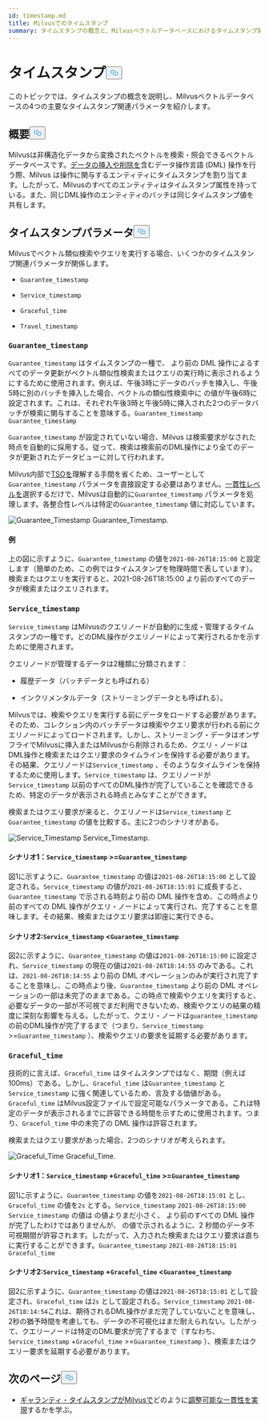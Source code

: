 ```yaml
---
id: timestamp.md
title: Milvusでのタイムスタンプ
summary: タイムスタンプの概念と、Milvusベクトルデータベースにおけるタイムスタンプ関連の4つの主なパラメータについて学びます。
---
```

<h1 id="Timestamp" class="common-anchor-header">タイムスタンプ<button data-href="#Timestamp" class="anchor-icon" translate="no">
      <svg translate="no"
        aria-hidden="true"
        focusable="false"
        height="20"
        version="1.1"
        viewBox="0 0 16 16"
        width="16"
      >
        <path
          fill="#0092E4"
          fill-rule="evenodd"
          d="M4 9h1v1H4c-1.5 0-3-1.69-3-3.5S2.55 3 4 3h4c1.45 0 3 1.69 3 3.5 0 1.41-.91 2.72-2 3.25V8.59c.58-.45 1-1.27 1-2.09C10 5.22 8.98 4 8 4H4c-.98 0-2 1.22-2 2.5S3 9 4 9zm9-3h-1v1h1c1 0 2 1.22 2 2.5S13.98 12 13 12H9c-.98 0-2-1.22-2-2.5 0-.83.42-1.64 1-2.09V6.25c-1.09.53-2 1.84-2 3.25C6 11.31 7.55 13 9 13h4c1.45 0 3-1.69 3-3.5S14.5 6 13 6z"
        ></path>
      </svg>
    </button></h1><p>このトピックでは、タイムスタンプの概念を説明し、Milvusベクトルデータベースの4つの主要なタイムスタンプ関連パラメータを紹介します。</p>
<h2 id="Overview" class="common-anchor-header">概要<button data-href="#Overview" class="anchor-icon" translate="no">
      <svg translate="no"
        aria-hidden="true"
        focusable="false"
        height="20"
        version="1.1"
        viewBox="0 0 16 16"
        width="16"
      >
        <path
          fill="#0092E4"
          fill-rule="evenodd"
          d="M4 9h1v1H4c-1.5 0-3-1.69-3-3.5S2.55 3 4 3h4c1.45 0 3 1.69 3 3.5 0 1.41-.91 2.72-2 3.25V8.59c.58-.45 1-1.27 1-2.09C10 5.22 8.98 4 8 4H4c-.98 0-2 1.22-2 2.5S3 9 4 9zm9-3h-1v1h1c1 0 2 1.22 2 2.5S13.98 12 13 12H9c-.98 0-2-1.22-2-2.5 0-.83.42-1.64 1-2.09V6.25c-1.09.53-2 1.84-2 3.25C6 11.31 7.55 13 9 13h4c1.45 0 3-1.69 3-3.5S14.5 6 13 6z"
        ></path>
      </svg>
    </button></h2><p>Milvusは非構造化データから変換されたベクトルを検索・照会できるベクトルデータベースです。<a href="https://milvus.io/docs/v2.1.x/data_processing.md">データの挿入や削除を</a>含むデータ操作言語 (DML) 操作を行う際、Milvus は操作に関与するエンティティにタイムスタンプを割り当てます。したがって、Milvusのすべてのエンティティはタイムスタンプ属性を持っている。また、同じDML操作のエンティティのバッチは同じタイムスタンプ値を共有します。</p>
<h2 id="Timestamp-parameters" class="common-anchor-header">タイムスタンプパラメータ<button data-href="#Timestamp-parameters" class="anchor-icon" translate="no">
      <svg translate="no"
        aria-hidden="true"
        focusable="false"
        height="20"
        version="1.1"
        viewBox="0 0 16 16"
        width="16"
      >
        <path
          fill="#0092E4"
          fill-rule="evenodd"
          d="M4 9h1v1H4c-1.5 0-3-1.69-3-3.5S2.55 3 4 3h4c1.45 0 3 1.69 3 3.5 0 1.41-.91 2.72-2 3.25V8.59c.58-.45 1-1.27 1-2.09C10 5.22 8.98 4 8 4H4c-.98 0-2 1.22-2 2.5S3 9 4 9zm9-3h-1v1h1c1 0 2 1.22 2 2.5S13.98 12 13 12H9c-.98 0-2-1.22-2-2.5 0-.83.42-1.64 1-2.09V6.25c-1.09.53-2 1.84-2 3.25C6 11.31 7.55 13 9 13h4c1.45 0 3-1.69 3-3.5S14.5 6 13 6z"
        ></path>
      </svg>
    </button></h2><p>Milvusでベクトル類似検索やクエリを実行する場合、いくつかのタイムスタンプ関連パラメータが関係します。</p>
<ul>
<li><p><code translate="no">Guarantee_timestamp</code></p></li>
<li><p><code translate="no">Service_timestamp</code></p></li>
<li><p><code translate="no">Graceful_time</code></p></li>
<li><p><code translate="no">Travel_timestamp</code></p></li>
</ul>
<h3 id="Guaranteetimestamp" class="common-anchor-header"><code translate="no">Guarantee_timestamp</code></h3><p><code translate="no">Guarantee_timestamp</code> はタイムスタンプの一種で、 より前の DML 操作によるすべてのデータ更新がベクトル類似性検索またはクエリの実行時に表示されるようにするために使用されます。例えば、午後3時にデータのバッチを挿入し、午後5時に別のバッチを挿入した場合、ベクトルの類似性検索中に の値が午後6時に設定されます。これは、それぞれ午後3時と午後5時に挿入された2つのデータバッチが検索に関与することを意味する。<code translate="no">Guarantee_timestamp</code> <code translate="no">Guarantee_timestamp</code> </p>
<p><code translate="no">Guarantee_timestamp</code> が設定されていない場合、Milvus は検索要求がなされた時点を自動的に採用する。従って、検索は検索前のDML操作により全てのデータが更新されたデータビューに対して行われます。</p>
<p>Milvus内部で<a href="https://github.com/milvus-io/milvus/blob/master/docs/design_docs/20211214-milvus_hybrid_ts.md">TSOを</a>理解する手間を省くため、ユーザーとして<code translate="no">Guarantee_timestamp</code> パラメータを直接設定する必要はありません。<a href="https://milvus.io/docs/v2.1.x/consistency.md">一貫性レベルを</a>選択するだけで、Milvusは自動的に<code translate="no">Guarantee_timestamp</code> パラメータを処理します。各整合性レベルは特定の<code translate="no">Guarantee_timestamp</code> 値に対応しています。</p>
<p>
  
   <span class="img-wrapper"> <img translate="no" src="/docs/v2.4.x/assets/Guarantee_Timestamp.png" alt="Guarantee_Timestamp" class="doc-image" id="guarantee_timestamp" />
   </span> <span class="img-wrapper"> <span>Guarantee_Timestamp</span>. </span></p>
<h4 id="Example" class="common-anchor-header">例</h4><p>上の図に示すように、<code translate="no">Guarantee_timestamp</code> の値を<code translate="no">2021-08-26T18:15:00</code> と設定します（簡単のため、この例ではタイムスタンプを物理時間で表しています）。検索またはクエリを実行すると、2021-08-26T18:15:00 より前のすべてのデータが検索またはクエリされます。</p>
<h3 id="Servicetimestamp" class="common-anchor-header"><code translate="no">Service_timestamp</code></h3><p><code translate="no">Service_timestamp</code> はMilvusのクエリノードが自動的に生成・管理するタイムスタンプの一種です。どのDML操作がクエリノードによって実行されるかを示すために使用されます。</p>
<p>クエリノードが管理するデータは2種類に分類されます：</p>
<ul>
<li><p>履歴データ（バッチデータとも呼ばれる）</p></li>
<li><p>インクリメンタルデータ（ストリーミングデータとも呼ばれる）。</p></li>
</ul>
<p>Milvusでは、検索やクエリを実行する前にデータをロードする必要があります。そのため、コレクション内のバッチデータは検索やクエリ要求が行われる前にクエリノードによってロードされます。しかし、ストリーミング・データはオンザフライでMilvusに挿入またはMilvusから削除されるため、クエリ・ノードはDML操作と検索またはクエリ要求のタイムラインを保持する必要があります。その結果、クエリノードは<code translate="no">Service_timestamp</code> 、そのようなタイムラインを保持するために使用します。<code translate="no">Service_timestamp</code> は、クエリノードが<code translate="no">Service_timestamp</code> 以前のすべてのDML操作が完了していることを確認できるため、特定のデータが表示される時点とみなすことができます。</p>
<p>検索またはクエリ要求が来ると、クエリノードは<code translate="no">Service_timestamp</code> と<code translate="no">Guarantee_timestamp</code> の値を比較する。主に2つのシナリオがある。</p>
<p>
  
   <span class="img-wrapper"> <img translate="no" src="/docs/v2.4.x/assets/Service_Timestamp.png" alt="Service_Timestamp" class="doc-image" id="service_timestamp" />
   </span> <span class="img-wrapper"> <span>Service_Timestamp</span>. </span></p>
<h4 id="Scenario-1-Servicetimestamp--Guaranteetimestamp" class="common-anchor-header">シナリオ1：<code translate="no">Service_timestamp</code> &gt;=<code translate="no">Guarantee_timestamp</code></h4><p>図1に示すように、<code translate="no">Guarantee_timestamp</code> の値は<code translate="no">2021-08-26T18:15:00</code> として設定される。<code translate="no">Service_timestamp</code> の値が<code translate="no">2021-08-26T18:15:01</code> に成長すると、<code translate="no">Guarantee_timestamp</code> で示される時刻より前の DML 操作を含め、この時点より前のすべての DML 操作がクエリ・ノードによって実行され、完了することを意味します。その結果、検索またはクエリ要求は即座に実行できる。</p>
<h4 id="Scenario-2-Servicetimestamp--Guaranteetimestamp" class="common-anchor-header">シナリオ2:<code translate="no">Service_timestamp</code> &lt;<code translate="no">Guarantee_timestamp</code></h4><p>図2に示すように、<code translate="no">Guarantee_timestamp</code> の値は<code translate="no">2021-08-26T18:15:00</code> に設定され、<code translate="no">Service_timestamp</code> の現在の値は<code translate="no">2021-08-26T18:14:55</code> のみである。これは、<code translate="no">2021-08-26T18:14:55</code> より前の DML オペレーションのみが実行され完了することを意味し、この時点より後、<code translate="no">Guarantee_timestamp</code> より前の DML オペレーションの一部は未完了のままである。この時点で検索やクエリを実行すると、必要なデータの一部が不可視でまだ利用できないため、検索やクエリの結果の精度に深刻な影響を与える。したがって、クエリ・ノードは<code translate="no">guarantee_timestamp</code> の前のDML操作が完了するまで（つまり、<code translate="no">Service_timestamp</code> &gt;=<code translate="no">Guarantee_timestamp</code> ）、検索やクエリの要求を延期する必要があります。</p>
<h3 id="Gracefultime" class="common-anchor-header"><code translate="no">Graceful_time</code></h3><p>技術的に言えば、<code translate="no">Graceful_time</code> はタイムスタンプではなく、期間（例えば100ms）である。しかし、<code translate="no">Graceful_time</code> は<code translate="no">Guarantee_timestamp</code> と<code translate="no">Service_timestamp</code> に強く関連しているため、言及する価値がある。<code translate="no">Graceful_time</code> はMilvus設定ファイルで設定可能なパラメータである。これは特定のデータが表示されるまでに許容できる時間を示すために使用されます。つまり、<code translate="no">Graceful_time</code> 中の未完了の DML 操作は許容されます。</p>
<p>検索またはクエリ要求があった場合、2つのシナリオが考えられます。</p>
<p>
  
   <span class="img-wrapper"> <img translate="no" src="/docs/v2.4.x/assets/Graceful_Time.png" alt="Graceful_Time" class="doc-image" id="graceful_time" />
   </span> <span class="img-wrapper"> <span>Graceful_Time</span>. </span></p>
<h4 id="Scenario-1-Servicetimestamp--+--Gracefultime--Guaranteetimestamp" class="common-anchor-header">シナリオ1：<code translate="no">Service_timestamp</code> +<code translate="no">Graceful_time</code> &gt;=<code translate="no">Guarantee_timestamp</code></h4><p>図1に示すように、<code translate="no">Guarantee_timestamp</code> の値を<code translate="no">2021-08-26T18:15:01</code> とし、<code translate="no">Graceful_time</code> の値を<code translate="no">2s</code> とする。<code translate="no">Service_timestamp</code> <code translate="no">2021-08-26T18:15:00</code> <code translate="no">Service_timestamp</code> の値は の値よりまだ小さく、 より前のすべての DML 操作が完了したわけではありませんが、 の値で示されるように、2 秒間のデータ不可視期間が許容されます。したがって、入力された検索またはクエリ要求は直ちに実行することができます。<code translate="no">Guarantee_timestamp</code> <code translate="no">2021-08-26T18:15:01</code> <code translate="no">Graceful_time</code></p>
<h4 id="Scenario-2-Servicetimestamp--+--Gracefultime--Guaranteetimestamp" class="common-anchor-header">シナリオ2:<code translate="no">Service_timestamp</code> +<code translate="no">Graceful_time</code> &lt;<code translate="no">Guarantee_timestamp</code></h4><p>図2に示すように、<code translate="no">Guarantee_timestamp</code> の値は<code translate="no">2021-08-26T18:15:01</code> として設定され、<code translate="no">Graceful_time</code> は<code translate="no">2s</code> として設定される。<code translate="no">Service_timestamp</code> <code translate="no">2021-08-26T18:14:54</code>これは、期待されるDML操作がまだ完了していないことを意味し、2秒の猶予時間を考慮しても、データの不可視化はまだ耐えられない。したがって、クエリーノードは特定のDML要求が完了するまで（すなわち、<code translate="no">Service_timestamp</code> +<code translate="no">Graceful_time</code> &gt;=<code translate="no">Guarantee_timestamp</code> ）、検索またはクエリー要求を延期する必要があります。</p>
<h2 id="Whats-next" class="common-anchor-header">次のページ<button data-href="#Whats-next" class="anchor-icon" translate="no">
      <svg translate="no"
        aria-hidden="true"
        focusable="false"
        height="20"
        version="1.1"
        viewBox="0 0 16 16"
        width="16"
      >
        <path
          fill="#0092E4"
          fill-rule="evenodd"
          d="M4 9h1v1H4c-1.5 0-3-1.69-3-3.5S2.55 3 4 3h4c1.45 0 3 1.69 3 3.5 0 1.41-.91 2.72-2 3.25V8.59c.58-.45 1-1.27 1-2.09C10 5.22 8.98 4 8 4H4c-.98 0-2 1.22-2 2.5S3 9 4 9zm9-3h-1v1h1c1 0 2 1.22 2 2.5S13.98 12 13 12H9c-.98 0-2-1.22-2-2.5 0-.83.42-1.64 1-2.09V6.25c-1.09.53-2 1.84-2 3.25C6 11.31 7.55 13 9 13h4c1.45 0 3-1.69 3-3.5S14.5 6 13 6z"
        ></path>
      </svg>
    </button></h2><ul>
<li><a href="/docs/ja/v2.4.x/consistency.md">ギャランティ・タイムスタンプがMilvusで</a>どのように<a href="/docs/ja/v2.4.x/consistency.md">調整可能な一貫性を実現</a>するかを学ぶ。</li>
</ul>

